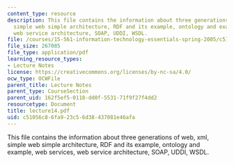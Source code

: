 ```yaml
---
content_type: resource
description: This file contains the information about three generations of web, xml,
  simple web simple architecture, RDF and its example, ontology and example, web services,
  web service architecture, SOAP, UDDI, WSDL.
file: /courses/15-561-information-technology-essentials-spring-2005/c51056c86fa923c56d38437081e46afa_lecture14.pdf
file_size: 267085
file_type: application/pdf
learning_resource_types:
- Lecture Notes
license: https://creativecommons.org/licenses/by-nc-sa/4.0/
ocw_type: OCWFile
parent_title: Lecture Notes
parent_type: CourseSection
parent_uid: 162f5ef5-0118-dd0f-5531-71f9f27f4dd2
resourcetype: Document
title: lecture14.pdf
uid: c51056c8-6fa9-23c5-6d38-437081e46afa
---
```

This file contains the information about three generations of web, xml, simple web simple architecture, RDF and its example, ontology and example, web services, web service architecture, SOAP, UDDI, WSDL.